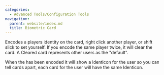 ```yaml
---
categories:
  - Advanced Tools/Configuration Tools
navigation:
  parent: website/index.md
  title: Biometric Card
---
```


Encodes a players identity on the card, right click another player, or shift
slick to set yourself. If you encode the same player twice, it will clear the
card. A Cleared card represents other users as the "default".

When the <ItemLink id="biometric_card"/> has
been encoded it will show a Identicon for the user so you can tell cards
apart, each card for the user will have the same Identicon.

<RecipeFor id="biometric_card" />
